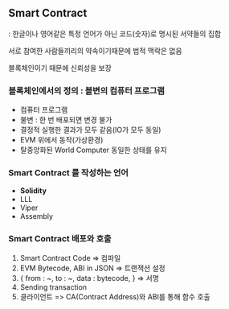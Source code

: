 ## Smart Contract

: 한글이나 영어같은 특정 언어가 아닌 코드(숫자)로 명시된 서약들의 집합

서로 참여한 사람들끼리의 약속이기때문에 법적 맥락은 없음

블록체인이기 때문에 신뢰성을 보장



### 블록체인에서의 정의 : 블변의 컴퓨터 프로그램

- 컴퓨터 프로그램
- 불변 : 한 번 배포되면 변경 불가
- 결정적 실행한 결과가 모두 같음(IO가 모두 동일)
- EVM 위에서 동작(가상환경)
- 탈중앙화된 World Computer 동일한 상태를 유지



### Smart Contract 를 작성하는 언어

- **Solidity**
- LLL
- Viper
- Assembly



### Smart Contract 배포와 호출

1. Smart Contract Code => 컴파일
2. EVM Bytecode, ABI in JSON => 트랜잭션 설정
3. { from : ~, to : ~, data : bytecode, } => 서명
4. Sending transaction
5. 클라이언트 => CA(Contract Address)와 ABI를 통해 함수 호출